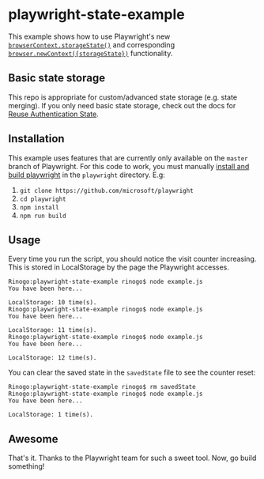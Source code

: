 # playwright-state-example

This example shows how to use Playwright's new [`browserContext.storageState()`](https://playwright.dev/#version=master&path=docs%2Fapi.md&q=browsercontextstoragestate) and corresponding [`browser.newContext({storageState})`](https://playwright.dev/#version=master&path=docs%2Fapi.md&q=browsercontextstoragestate) functionality.

## Basic state storage
This repo is appropriate for custom/advanced state storage (e.g. state merging). If you only need basic state storage, check out the docs for [Reuse Authentication State](https://playwright.dev/docs/auth#reuse-authentication-state).

## Installation
This example uses features that are currently only available on the `master` branch of Playwright.
For this code to work, you must manually [install and build playwright](https://github.com/microsoft/playwright/blob/master/CONTRIBUTING.md#getting-code) in the `playwright` directory. E.g:
1. `git clone https://github.com/microsoft/playwright`
1. `cd playwright`
1. `npm install`
1. `npm run build`

## Usage
Every time you run the script, you should notice the visit counter increasing. This is stored in LocalStorage by the page the Playwright accesses.

```console
Rinogo:playwright-state-example rinogo$ node example.js 
You have been here...

LocalStorage: 10 time(s).
Rinogo:playwright-state-example rinogo$ node example.js 
You have been here...

LocalStorage: 11 time(s).
Rinogo:playwright-state-example rinogo$ node example.js 
You have been here...

LocalStorage: 12 time(s).
```

You can clear the saved state in the `savedState` file to see the counter reset:

```console
Rinogo:playwright-state-example rinogo$ rm savedState 
Rinogo:playwright-state-example rinogo$ node example.js 
You have been here...

LocalStorage: 1 time(s).
```
## Awesome
That's it. Thanks to the Playwright team for such a sweet tool. Now, go build something!
